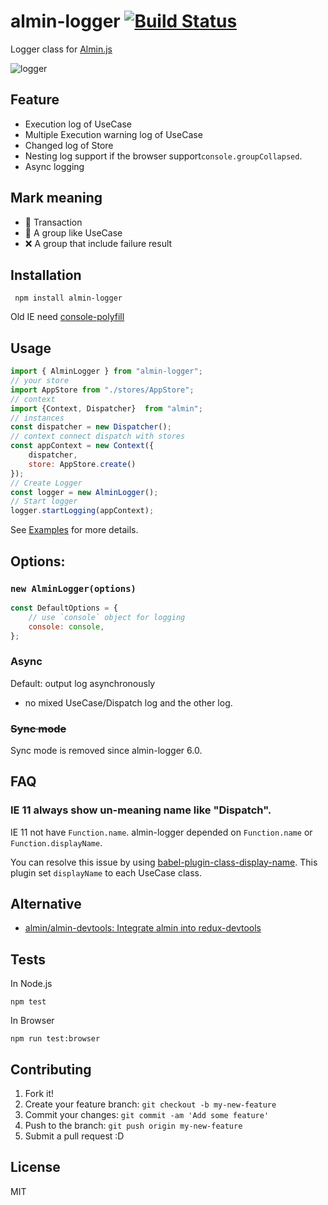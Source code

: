 # almin-logger [![Build Status](https://travis-ci.org/almin/almin.svg?branch=master)](https://travis-ci.org/almin/almin)

Logger class for [Almin.js](https://github.com/almin/almin "Almin.js")

![logger](https://monosnap.com/file/AqRVq3UAah8riczytsgXHxGb50fwz2.png)

## Feature

- Execution log of UseCase
- Multiple Execution warning log of UseCase
- Changed log of Store
- Nesting log support if the browser support`console.groupCollapsed`.
- Async logging

## Mark meaning

- :rocket: Transaction
- :bookmark: A group like UseCase
- :x: A group that include failure result

## Installation

     npm install almin-logger

Old IE need [console-polyfill](https://github.com/paulmillr/console-polyfill "console-polyfill")

## Usage

```js
import { AlminLogger } from "almin-logger";
// your store
import AppStore from "./stores/AppStore";
// context
import {Context, Dispatcher}  from "almin";
// instances
const dispatcher = new Dispatcher();
// context connect dispatch with stores
const appContext = new Context({
    dispatcher,
    store: AppStore.create()
});
// Create Logger
const logger = new AlminLogger();
// Start logger
logger.startLogging(appContext);
```

See [Examples](./examples) for more details.

## Options:

### `new AlminLogger(options)`

```js
const DefaultOptions = {
    // use `console` object for logging
    console: console,
};
```

### Async

Default: output log asynchronously

- no mixed UseCase/Dispatch log and the other log.

### <del>Sync mode</del>

Sync mode is removed since almin-logger 6.0.

## FAQ

### IE 11 always show un-meaning name like "Dispatch".

IE 11 not have `Function.name`.
almin-logger depended on `Function.name` or `Function.displayName`.

You can resolve this issue by using [babel-plugin-class-display-name](https://www.npmjs.com/package/babel-plugin-class-display-name "babel-plugin-class-display-name").
This plugin set `displayName` to each UseCase class.

## Alternative

- [almin/almin-devtools: Integrate almin into redux-devtools](https://github.com/almin/almin-devtools "almin/almin-devtools: Integrate almin into redux-devtools")

## Tests

In Node.js

    npm test

In Browser

    npm run test:browser

## Contributing

1. Fork it!
2. Create your feature branch: `git checkout -b my-new-feature`
3. Commit your changes: `git commit -am 'Add some feature'`
4. Push to the branch: `git push origin my-new-feature`
5. Submit a pull request :D

## License

MIT
